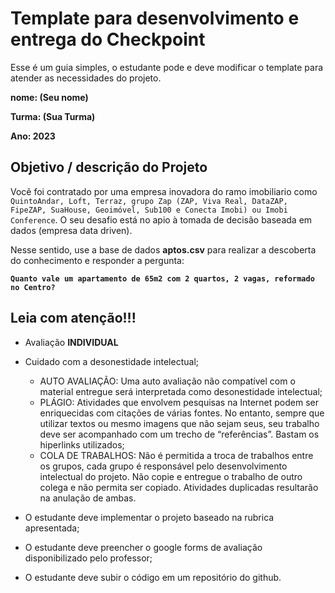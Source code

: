 # Template para desenvolvimento e entrega do Checkpoint

Esse é um guia simples, o estudante pode e deve modificar o template para atender as necessidades do projeto. 

**nome: (Seu nome)** 

**Turma: (Sua Turma)**

**Ano: 2023**

## Objetivo / descrição do Projeto

Você foi contratado por uma empresa inovadora do ramo imobiliario como `QuintoAndar, Loft, Terraz, grupo Zap (ZAP, Viva Real, DataZAP, FipeZAP, SuaHouse, Geoimóvel, Sub100 e Conecta Imobi) ou Imobi Conference`. O seu desafio está no apio à tomada de decisão baseada em dados (empresa data driven). 

Nesse sentido, use a base de dados **aptos.csv** para realizar a descoberta do conhecimento e responder a pergunta: 

**`Quanto vale um apartamento de 65m2 com 2 quartos, 2 vagas, reformado no Centro?`**

## Leia com atenção!!!

- Avaliação **INDIVIDUAL**

- Cuidado com a desonestidade intelectual; 
    - AUTO AVALIAÇÃO: Uma auto avaliação não compatível com o material entregue será interpretada como desonestidade intelectual;
    - PLÁGIO: Atividades que envolvem pesquisas na Internet podem ser enriquecidas com citações de várias fontes. No entanto, sempre que utilizar textos ou mesmo imagens que não sejam seus, seu trabalho deve ser acompanhado com um trecho de “referências”. Bastam os hiperlinks utilizados;
    - COLA DE TRABALHOS: Não é permitida a troca de trabalhos entre os grupos, cada grupo é responsável pelo desenvolvimento intelectual do projeto. Não copie e entregue o trabalho de outro colega e não permita ser copiado. Atividades duplicadas resultarão na anulação de ambas.

- O estudante deve implementar o projeto baseado na rubrica apresentada;
- O estudante deve preencher o google forms de avaliação disponibilizado pelo professor;
- O estudante deve subir o código em um repositório do github. 

